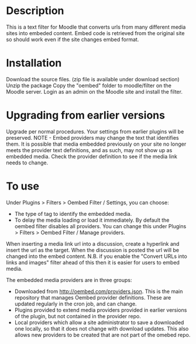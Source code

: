 # Description

This is a text filter for Moodle that converts urls from many different media sites into embeded content.
Embed code is retrieved from the original site so should work even if the site changes embed format.

# Installation

Download the source files. (zip file is available under download section)
Unzip the package
Copy the "oembed" folder to moodle/filter on the Moodle server.
Login as an admin on the Moodle site and install the filter.

# Upgrading from earlier versions

Upgrade per normal procedures. Your settings from earlier plugins will be preserved.
NOTE - Embed providers may change the text that identifies them. It is possible that media embedded previously on your site no
longer meets the provider text definitions, and as such, may not show up as embedded media. Check the provider definition to see
if the media link needs to change.

# To use

Under Plugins > Filters > Oembed Filter / Settings, you can choose:
  - The type of tag to identify the embedded media.
  - To delay the media loading or load it immediately.
By default the oembed filter disables all providers.
You can change this under Plugins > Filters > Oembed Filter / Manage providers.

When inserting a media link url into a discussion, create a hyperlink and insert the url as the target.
When the discussion is posted the url will be changed into the embed content.
N.B. if you enable the "Convert URLs into links and images" filter ahead of this then it is easier for users to embed media.

The embedded media providers are in three groups:
  - Downloaded from http://oembed.com/providers.json. This is the main repository that manages Oembed provider definitions.
    These are updated regularly in the cron job, and can change.
  - Plugins provided to extend media providers provided in earlier versions of the plugin, but not contained in the provider repo.
  - Local providers which allow a site administrator to save a downloaded one locally, so that it does not change with download
    updates. This also allows new providers to be created that are not part of the omebed repo.
